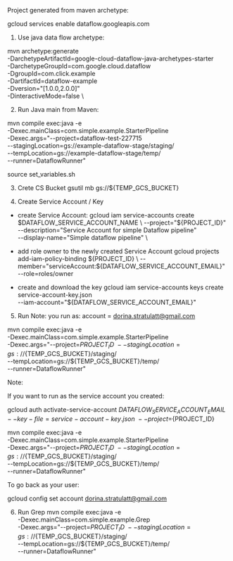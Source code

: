 Project generated from maven archetype:

gcloud services enable dataflow.googleapis.com


1. Use java data flow archetype:

mvn archetype:generate \
-DarchetypeArtifactId=google-cloud-dataflow-java-archetypes-starter \
-DarchetypeGroupId=com.google.cloud.dataflow \
-DgroupId=com.click.example \
-DartifactId=dataflow-example \
-Dversion="[1.0.0,2.0.0]" \
-DinteractiveMode=false \

2. Run Java main from Maven:

mvn compile exec:java -e \
-Dexec.mainClass=com.simple.example.StarterPipeline \
-Dexec.args="--project=dataflow-test-227715 \
--stagingLocation=gs://example-dataflow-stage/staging/ \
--tempLocation=gs://example-dataflow-stage/temp/ \
--runner=DataflowRunner"


source set_variables.sh

3. Crete CS Bucket 
    gsutil mb gs://${TEMP_GCS_BUCKET}

4. Create Service Account / Key

- create Service Account:
gcloud iam service-accounts create $DATAFLOW_SERVICE_ACCOUNT_NAME \
--project="${PROJECT_ID}" \
--description="Service Account for simple Dataflow pipeline" \
--display-name="Simple dataflow pipeline" \

- add role owner to the newly created Service Account
 gcloud projects add-iam-policy-binding ${PROJECT_ID} \
 --member="serviceAccount:${DATAFLOW_SERVICE_ACCOUNT_EMAIL}" \
 --role=roles/owner
 
 - create and download the key
 gcloud iam service-accounts keys create service-account-key.json \
 --iam-account="${DATAFLOW_SERVICE_ACCOUNT_EMAIL}"
 
 5. Run
 Note: you run as: account = dorina.stratulatt@gmail.com
 
 
 
 mvn compile exec:java -e \
 -Dexec.mainClass=com.simple.example.StarterPipeline \
 -Dexec.args="--project=${PROJECT_ID} \
 --stagingLocation=gs://${TEMP_GCS_BUCKET}/staging/ \
 --tempLocation=gs://${TEMP_GCS_BUCKET}/temp/ \
 --runner=DataflowRunner"
 
Note:

If you want to run as the service account you created:

gcloud auth activate-service-account ${DATAFLOW_SERVICE_ACCOUNT_EMAIL} \
 --key-file=service-account-key.json \
 --project=${PROJECT_ID}
 
 mvn compile exec:java -e \
  -Dexec.mainClass=com.simple.example.StarterPipeline \
  -Dexec.args="--project=${PROJECT_ID} \
  --stagingLocation=gs://${TEMP_GCS_BUCKET}/staging/ \
  --tempLocation=gs://${TEMP_GCS_BUCKET}/temp/ \
  --runner=DataflowRunner"
  
To go back as your user:

gcloud config set account dorina.stratulatt@gmail.com


6. Run Grep
mvn compile exec:java -e \
  -Dexec.mainClass=com.simple.example.Grep \
  -Dexec.args="--project=${PROJECT_ID} \
  --stagingLocation=gs://${TEMP_GCS_BUCKET}/staging/ \
  --tempLocation=gs://${TEMP_GCS_BUCKET}/temp/ \
  --runner=DataflowRunner"
